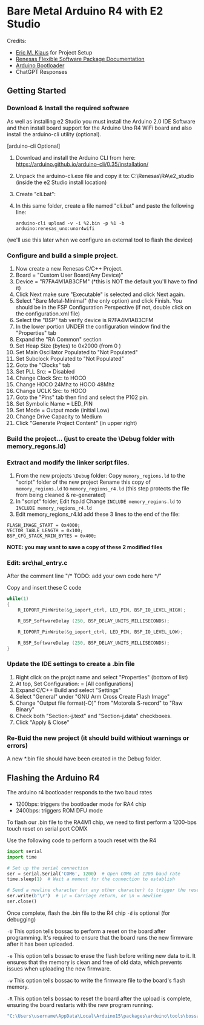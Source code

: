 # Bare Metal Arduino R4 with E2 Studio

Credits:

* [Eric M. Klaus](https://sites.google.com/site/ericmklaus/home?authuser=0) for Project Setup
* [Renesas Flexible Software Package Documentation](https://renesas.github.io/fsp)
* [Arduino Bootloader](https://github.com/arduino/ArduinoCore-renesas/blob/main/bootloaders/UNO_R4/README.md)
* ChatGPT Responses


## Getting Started

### Download & Install the required software

 As well as installing e2 Studio you must install the Arduino 2.0 IDE Software and then install board support for the Arduino Uno R4 WiFi board and also install the arduino-cli utility (optional).



[arduino-cli Optional]

1. Download and install the Arduino CLI from here: https://arduino.github.io/arduino-cli/0.35/installation/
2. Unpack the arduino-cli.exe file and copy it to: C:\Renesas\RA\e2_studio  (inside the e2 Studio install location)
3. Create "cli.bat":
4. In this same folder, create a file named "cli.bat" and paste the following line:

   `arduino-cli upload -v -i %2.bin -p %1 -b arduino:renesas_uno:unor4wifi`

  (we'll use this later when we configure an external tool to flash the device)

### Configure and build a simple project.

1. Now create a new Renesas C/C++ Project.
2. Board = "Custom User Board(Any Device)"
3. Device = "R7FA4M1AB3CFM"  (*this is NOT the default you'll have to find it)
4. Click Next make sure "Executable" is selected and click Next again.
5. Select "Bare Metal-Minimal" (the only option) and click Finish. 
   You should be in the FSP Configuration Perspective (if not, double click on the configuration.xml file)
6. Select the "BSP" tab  verify device is  R7FA4M1AB3CFM
7. In the lower portion UNDER the configuration window find the "Properties" tab
8. Expand the "RA Common" section
9. Set Heap Size (bytes)  to 0x2000   (from 0 )
10. Set Main Oscillator Populated  to "Not Populated"
11. Set Subclock Populated  to "Not Populated"
12. Goto the "Clocks" tab  
13. Set PLL Src: = Disabled
14. Change Clock Src: to HOCO
15. Change HOCO 24Mhz to HOCO 48Mhz
16. Change UCLK Src: to HOCO
17. Goto the "Pins" tab  then find and select the P102 pin.
18. Set Symbolic Name = LED_PIN
19. Set Mode = Output mode (initial Low)
20. Change Drive Capacity to Medium
21. Click "Generate Project Content"  (in upper right)

### Build the project... (just to create the \Debug folder with memory_regons.ld)

### Extract and modify the linker script files.  

1. From the new projects `\Debug` folder:
   Copy `memory_regions.ld` to the "script" folder of the new project
   Rename this copy of `memory_regions.ld` to `memory_regions_r4.ld` (this step protects the file from being cleaned & re-generated)
2. In "script" folder, Edit fsp.ld 
   Change `INCLUDE memory_regions.ld` to `INCLUDE memory_regions_r4.ld`
3. Edit memory_regions_r4.ld
   add these 3 lines to the end of the file:
```
FLASH_IMAGE_START = 0x4000;
VECTOR_TABLE_LENGTH = 0x100;
BSP_CFG_STACK_MAIN_BYTES = 0x400;
```
**NOTE: you may want to save a copy of these 2 modified files**

### Edit: src\hal_entry.c

After the comment line "/* TODO: add your own code here */"

Copy and insert these C code
```C
while(1)
{
    R_IOPORT_PinWrite(&g_ioport_ctrl, LED_PIN, BSP_IO_LEVEL_HIGH);

    R_BSP_SoftwareDelay (250, BSP_DELAY_UNITS_MILLISECONDS);

    R_IOPORT_PinWrite(&g_ioport_ctrl, LED_PIN, BSP_IO_LEVEL_LOW);

    R_BSP_SoftwareDelay (250, BSP_DELAY_UNITS_MILLISECONDS);
}
```

### Update the IDE settings to create a .bin file

1. Right click on the projct name and select "Properties"  (bottom of list)
2. At top, Set Configuration: = [All configurations]
3. Expand C/C++ Build and select "Settings"
4. Select "General" under "GNU Arm Cross Create Flash Image"
5. Change "Output file format(-O)" from "Motorola S-record" to "Raw Binary"
6. Check both "Section:-j.text" and "Section-j.data" checkboxes.
7. Click "Apply & Close"

### Re-Buid the new project (it should build withiout warnings or errors)
A new *.bin file should have been created in the Debug folder.

## Flashing the Arduino R4

The arduino r4 bootloader responds to the two baud rates
* 1200bps: triggers the bootloader mode for RA4 chip
* 2400bps: triggers ROM DFU mode

To flash our .bin file to the RA4M1 chip, we need to first perform a 1200-bps touch reset on serial port COMX

Use the following code to perform a touch reset with the R4
```py
import serial
import time

# Set up the serial connection
ser = serial.Serial('COM6', 1200)  # Open COM6 at 1200 baud rate
time.sleep(1)  # Wait a moment for the connection to establish

# Send a newline character (or any other character) to trigger the reset
ser.write(b'\r')  # \r = Carriage return, or \n = newline
ser.close()
```

Once complete, flash the .bin file to the R4 chip
`-d` is optional (for debugging)

`-U` This option tells bossac to perform a reset on the board after programming. It's required to ensure that the board runs the new firmware after it has been uploaded.

`-e` This option tells bossac to erase the flash before writing new data to it. It ensures that the memory is clean and free of old data, which prevents issues when uploading the new firmware.

`-w` This option tells bossac to write the firmware file to the board's flash memory.

`-R` This option tells bossac to reset the board after the upload is complete, ensuring the board restarts with the new program running.

```bat
"C:\Users\username\AppData\Local\Arduino15\packages\arduino\tools\bossac\1.9.1-arduino5/bossac" -d --port=COM6 -U -e -w ./Blinky.bin -R
```
